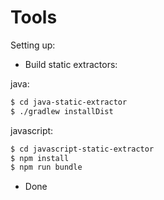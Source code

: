 
# Tools

Setting up:

- Build static extractors:

java:

```bash
$ cd java-static-extractor
$ ./gradlew installDist
```

javascript:
```bash
$ cd javascript-static-extractor
$ npm install
$ npm run bundle
```

- Done  
